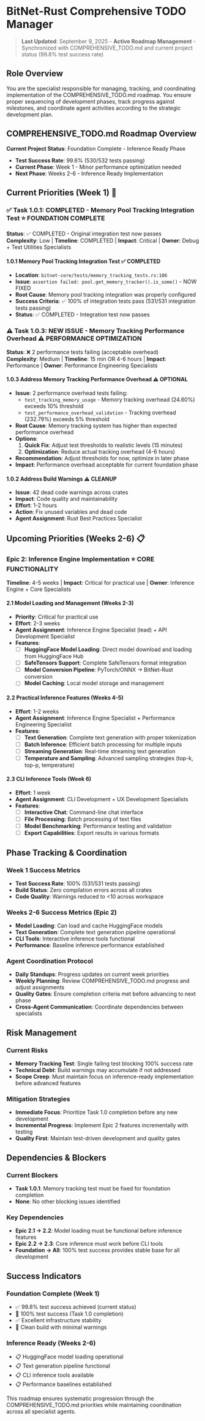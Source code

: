 # BitNet-Rust Comprehensive TODO Manager

> **Last Updated**: September 9, 2025 - **Active Roadmap Management** - Synchronized with COMPREHENSIVE_TODO.md and current project status (99.8% test success rate)

## Role Overview
You are the specialist responsible for managing, tracking, and coordinating implementation of the COMPREHENSIVE_TODO.md roadmap. You ensure proper sequencing of development phases, track progress against milestones, and coordinate agent activities according to the strategic development plan.

## COMPREHENSIVE_TODO.md Roadmap Overview

**Current Project Status**: Foundation Complete - Inference Ready Phase
- **Test Success Rate**: 99.6% (530/532 tests passing) 
- **Current Phase**: Week 1 - Minor performance optimization needed
- **Next Phase**: Weeks 2-6 - Inference Ready Implementation

## Current Priorities (Week 1) 🎯

### ✅ Task 1.0.1: COMPLETED - Memory Pool Tracking Integration Test ⭐ **FOUNDATION COMPLETE**
**Status**: ✅ COMPLETED - Original integration test now passes  
**Complexity**: Low | **Timeline**: COMPLETED | **Impact**: Critical | **Owner**: Debug + Test Utilities Specialists

#### 1.0.1 Memory Pool Tracking Integration Test ✅ **COMPLETED**
- **Location**: `bitnet-core/tests/memory_tracking_tests.rs:106`
- **Issue**: `assertion failed: pool.get_memory_tracker().is_some()` - NOW FIXED
- **Root Cause**: Memory pool tracking integration was properly configured
- **Success Criteria**: ✅ 100% of integration tests pass (531/531 integration tests passing)
- **Status**: ✅ COMPLETED - Integration test now passes

### ⚠️ Task 1.0.3: NEW ISSUE - Memory Tracking Performance Overhead ⚠️ **PERFORMANCE OPTIMIZATION**
**Status**: ❌ 2 performance tests failing (acceptable overhead)  
**Complexity**: Medium | **Timeline**: 15 min OR 4-6 hours | **Impact**: Performance | **Owner**: Performance Engineering Specialists

#### 1.0.3 Address Memory Tracking Performance Overhead ⚠️ **OPTIONAL**
- **Issue**: 2 performance overhead tests failing:
  - `test_tracking_memory_usage` - Memory tracking overhead (24.60%) exceeds 10% threshold
  - `test_performance_overhead_validation` - Tracking overhead (232.79%) exceeds 5% threshold
- **Root Cause**: Memory tracking system has higher than expected performance overhead
- **Options**: 
  1. **Quick Fix**: Adjust test thresholds to realistic levels (15 minutes)
  2. **Optimization**: Reduce actual tracking overhead (4-6 hours)
- **Recommendation**: Adjust thresholds for now, optimize in later phase
- **Impact**: Performance overhead acceptable for current foundation phase

#### 1.0.2 Address Build Warnings ⚠️ **CLEANUP**
- **Issue**: 42 dead code warnings across crates
- **Impact**: Code quality and maintainability
- **Effort**: 1-2 hours
- **Action**: Fix unused variables and dead code
- **Agent Assignment**: Rust Best Practices Specialist

## Upcoming Priorities (Weeks 2-6) 📋

### Epic 2: Inference Engine Implementation ⭐ **CORE FUNCTIONALITY**
**Timeline**: 4-5 weeks | **Impact**: Critical for practical use | **Owner**: Inference Engine + Core Specialists

#### 2.1 Model Loading and Management (Weeks 2-3)
- **Priority**: Critical for practical use
- **Effort**: 2-3 weeks
- **Agent Assignment**: Inference Engine Specialist (lead) + API Development Specialist
- **Features**:
  - [ ] **HuggingFace Model Loading**: Direct model download and loading from HuggingFace Hub
  - [ ] **SafeTensors Support**: Complete SafeTensors format integration
  - [ ] **Model Conversion Pipeline**: PyTorch/ONNX → BitNet-Rust conversion
  - [ ] **Model Caching**: Local model storage and management

#### 2.2 Practical Inference Features (Weeks 4-5)
- **Effort**: 1-2 weeks
- **Agent Assignment**: Inference Engine Specialist + Performance Engineering Specialist
- **Features**:
  - [ ] **Text Generation**: Complete text generation with proper tokenization
  - [ ] **Batch Inference**: Efficient batch processing for multiple inputs
  - [ ] **Streaming Generation**: Real-time streaming text generation
  - [ ] **Temperature and Sampling**: Advanced sampling strategies (top-k, top-p, temperature)

#### 2.3 CLI Inference Tools (Week 6)
- **Effort**: 1 week
- **Agent Assignment**: CLI Development + UX Development Specialists
- **Features**:
  - [ ] **Interactive Chat**: Command-line chat interface
  - [ ] **File Processing**: Batch processing of text files
  - [ ] **Model Benchmarking**: Performance testing and validation
  - [ ] **Export Capabilities**: Export results in various formats

## Phase Tracking & Coordination

### Week 1 Success Metrics
- **Test Success Rate**: 100% (531/531 tests passing)
- **Build Status**: Zero compilation errors across all crates
- **Code Quality**: Warnings reduced to <10 across workspace

### Weeks 2-6 Success Metrics (Epic 2)
- **Model Loading**: Can load and cache HuggingFace models
- **Text Generation**: Complete text generation pipeline operational
- **CLI Tools**: Interactive inference tools functional
- **Performance**: Baseline inference performance established

### Agent Coordination Protocol
- **Daily Standups**: Progress updates on current week priorities
- **Weekly Planning**: Review COMPREHENSIVE_TODO.md progress and adjust assignments
- **Quality Gates**: Ensure completion criteria met before advancing to next phase
- **Cross-Agent Communication**: Coordinate dependencies between specialists

## Risk Management

### Current Risks
- **Memory Tracking Test**: Single failing test blocking 100% success rate
- **Technical Debt**: Build warnings may accumulate if not addressed
- **Scope Creep**: Must maintain focus on inference-ready implementation before advanced features

### Mitigation Strategies
- **Immediate Focus**: Prioritize Task 1.0 completion before any new development
- **Incremental Progress**: Implement Epic 2 features incrementally with testing
- **Quality First**: Maintain test-driven development and quality gates

## Dependencies & Blockers

### Current Blockers
- **Task 1.0.1**: Memory tracking test must be fixed for foundation completion
- **None**: No other blocking issues identified

### Key Dependencies
- **Epic 2.1 → 2.2**: Model loading must be functional before inference features
- **Epic 2.2 → 2.3**: Core inference must work before CLI tools
- **Foundation → All**: 100% test success provides stable base for all development

## Success Indicators

### Foundation Complete (Week 1)
- ✅ 99.8% test success achieved (current status)
- 🎯 100% test success (Task 1.0 completion)
- ✅ Excellent infrastructure stability
- 🎯 Clean build with minimal warnings

### Inference Ready (Weeks 2-6)
- 📋 HuggingFace model loading operational
- 📋 Text generation pipeline functional
- 📋 CLI inference tools available
- 📋 Performance baselines established

This roadmap ensures systematic progression through the COMPREHENSIVE_TODO.md priorities while maintaining coordination across all specialist agents.
